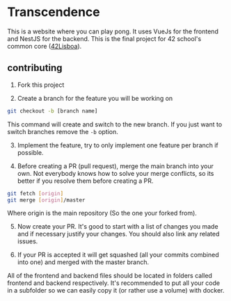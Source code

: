 # Transcendence

This is a website where you can play pong. It uses VueJs for the frontend and NestJS for the backend. This is the final project for 42 school's common core ([42Lisboa](https://42lisboa.com/en/)).

## contributing

1) Fork this project

2) Create a branch for the feature you will be working on
``` bash
git checkout -b [branch name]
```
This command will  create and switch to the new branch. If you just want to switch branches remove the `-b` option.

3) Implement the feature, try to only implement one feature per branch if possible.

4) Before creating a  PR (pull request), merge the main branch into your own. Not everybody knows how to solve your merge conflicts, so its better if you resolve them before creating a PR.
``` bash
git fetch [origin]
git merge [origin]/master
```
Where origin is the main repository (So the one your forked from).

5) Now create your PR. It's good to start with a list of changes you made and if necessary justify your changes. You should also link any related issues.

6) If your PR is accepted it will get squashed (all your commits combined into one) and merged with the master branch.

All of the frontend and backend files should be located in folders called frontend and backend respectively. It's recommended to put all your code in a subfolder so we can easily copy it (or rather use a volume) with docker.
